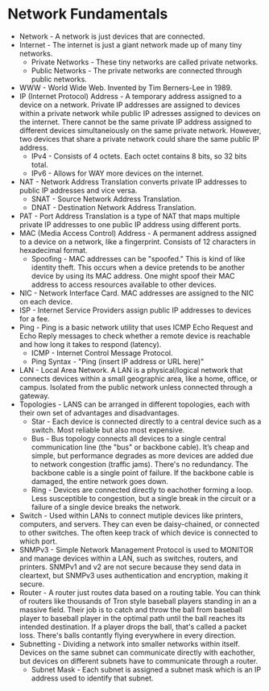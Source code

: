 # Network Fundamentals
 * Network - A network is just devices that are connected.
 * Internet - The internet is just a giant network made up of many tiny networks.
    + Private Networks - These tiny networks are called private networks.
    + Public Networks - The private networks are connected through public networks.
 * WWW - World Wide Web. Invented by Tim Berners-Lee in 1989.
 * IP (Internet Protocol) Address - A temporary address assigned to a device on a network. Private IP addresses are assigned to devices within a private network while public IP adresses assigned to devices on the internet. There cannot be the same private IP address assigned to different devices simultaneiously on the same private network. However, two devices that share a private network could share the same public IP address.
   + IPv4 - Consists of 4 octets. Each octet contains 8 bits, so 32 bits total.
   + IPv6 - Allows for WAY more devices on the internet.
 * NAT - Network Address Translation converts private IP addresses to public IP addresses and vice versa.
    + SNAT - Source Network Address Translation.
    + DNAT - Destination Network Address Translation.
 * PAT - Port Address Translation is a type of NAT that maps multiple private IP addresses to one public IP address using different ports.
 * MAC (Media Access Control) Address - A permanent address assigned to a device on a network, like a fingerprint. Consists of 12 characters in hexadecimal format.
    + Spoofing - MAC addresses can be "spoofed." This is kind of like identity theft. This occurs when a device pretends to be another device by using its MAC address. One might spoof their MAC address to access resources available to other devices.
 * NIC - Network Interface Card. MAC addresses are assigned to the NIC on each device.
 * ISP - Internet Service Providers assign public IP addresses to devices for a fee.
 * Ping - Ping is a basic network utility that uses ICMP Echo Request and Echo Reply messages to check whether a remote device is reachable and how long it takes to respond (latency).
   + ICMP - Internet Control Message Protocol.
   + Ping Syntax - "Ping (insert IP address or URL here)"
 * LAN - Local Area Network. A LAN is a physical/logical network that connects devices within a small geographic area, like a home, office, or campus. Isolated from the public network unless connected through a gateway.
 * Topologies - LANS can be arranged in different topologies, each with their own set of advantages and disadvantages.
    + Star - Each device is connected directly to a central device such as a switch. Most reliable but also most expensive.
    + Bus - Bus topology connects all devices to a single central communication line (the "bus" or backbone cable). It’s cheap and simple, but performance degrades as more devices are added due to network congestion (traffic jams). There's no redundancy. The backbone cable is a single point of failure. If the backbone cable is damaged, the entire network goes down.
    + Ring - Devices are connected directly to eachother forming a loop. Less susceptible to congestion, but a single break in the circuit or a failure of a single device breaks the network.
 * Switch - Used within LANs to connect mutiple devices like printers, computers, and servers. They can even be daisy-chained, or connected to other switches. The often keep track of which device is connected to which port.
 * SNMPv3 - Simple Network Management Protocol is used to MONITOR and manage devices within a LAN, such as switches, routers, and printers. SNMPv1 and v2 are not secure because they send data in cleartext, but SNMPv3 uses authentication and encryption, making it secure.
 * Router - A router just routes data based on a routing table. You can think of routers like thousands of Tron style baseball players standing in an a massive field. Their job is to catch and throw the ball from baseball player to baseball player in the optimal path until the ball reaches its intended destination. If a player drops the ball, that's called a packet loss. There's balls contantly flying everywhere in every direction.
 * Subnetting - Dividing a network into smaller networks within itself. Devices on the same subnet can communicate directly with eachother, but devices on different subnets have to communicate through a router.
   + Subnet Mask - Each subnet is assigned a subnet mask which is an IP address used to identify that subnet.
